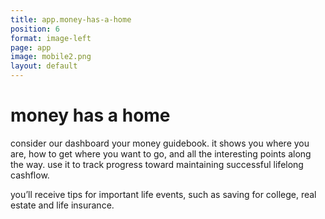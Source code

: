 ```yaml
---
title: app.money-has-a-home
position: 6
format: image-left
page: app
image: mobile2.png
layout: default
---
```


# money has a home
consider our dashboard your money guidebook. it shows you where you are, how to get where you want to go, and all 
the interesting points along the way. use it to track progress toward maintaining successful lifelong cashflow.
            
you’ll receive tips for important life events, such as saving for college, real estate and life insurance.
